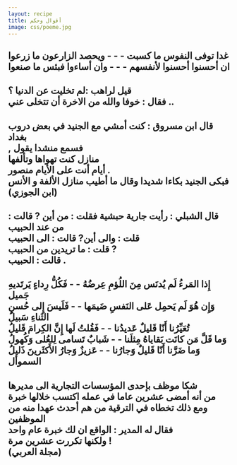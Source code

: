 ```yaml
---
layout: recipe
title: أقوال وحكم
image: css/poeme.jpg
---
```


	
غدا توفى النفوس ما كسبت - - - ويحصد الزارعون ما زرعوا    
ان أحسنوا أحسنوا لأنفسهم - - - وان أساءوا فبئس ما صنعوا    
--------------    

قيل لراهب :لم تخليت عن الدنيا ؟    
فقال : خوفا والله من الاخرة أن تتخلى عني ..    
--------------    
قال ابن مسروق : كنت أمشي مع الجنيد في بعض دروب بغداد    
 , فسمع منشدا يقول    
منازل كنت تهواها وتألفها    
أيام أنت على اﻷيام منصور .    
فبكى الجنيد بكاءا شديدا وقال ما أطيب منازل الألفة و اﻷنس    
  (ابن الجوزي)    
--------------    
قال الشبلي : رأيت جارية حبشية فقلت : من أين ? قالت : من عند الحبيب    
قلت : والى أين? قالت : الى الحبيب    
قلت : ما تريدين من الحبيب ?     
قالت : الحبيب .    
-------------    
إِذا المَرءُ لَم يُدنَس مِنَ اللُؤمِ عِرضُهُ  - -	فَكُلُّ رِداءٍ يَرتَديهِ جَميل    
وَإِن هُوَ لَم يَحمِل عَلى النَفسِ ضَيمَها  - - فَلَيسَ إِلى حُسنِ الثَناءِ سَبيلُ    
تُعَيِّرُنا أَنّا قَليلٌ عَديدُنا - - فَقُلتُ لَها إِنَّ الكِرامَ قَليلُ    
وَما قَلَّ مَن كانَت بَقاياهُ مِثلَنا - - شَبابٌ تَسامى لِلعُلى وَكُهولُ    
وَما ضَرَّنا أَنّا قَليلٌ وَجارُنا - - عَزيزٌ وَجارُ الأَكثَرينَ ذَليلُ     
	السموأل    
--------------    
شكا موظف بإحدى المؤسسات التجارية الى مديرها    
من أنه أمضى عشرين عاما في عمله اكتسب خلالها خبرة   
 ومع ذلك تخطاه في الترقية من هم أحدث عهدا منه من الموظفين         
فقال له المدير : الواقع ان لك خبرة عام واحد    
ولكنها تكررت عشرين مرة !    
(مجلة العربي)    
--------------    


	

	


